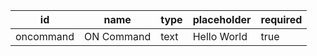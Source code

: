 id         |name           |type     |placeholder					 |required|
-----------|---------------|---------|-------------------------------|--------|
oncommand  |ON Command     |text     |Hello World                    |true    |